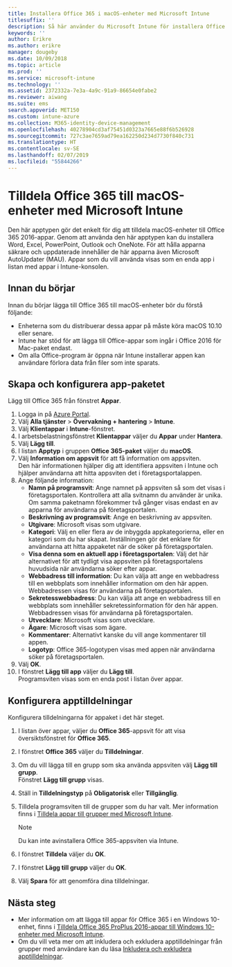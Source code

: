 ```yaml
---
title: Installera Office 365 i macOS-enheter med Microsoft Intune
titlesuffix: ''
description: Så här använder du Microsoft Intune för installera Office 365-appar på macOS-enheter.
keywords: ''
author: Erikre
ms.author: erikre
manager: dougeby
ms.date: 10/09/2018
ms.topic: article
ms.prod: ''
ms.service: microsoft-intune
ms.technology: ''
ms.assetid: 2372332a-7e3a-4a9c-91a9-86654e0fabe2
ms.reviewer: aiwang
ms.suite: ems
search.appverid: MET150
ms.custom: intune-azure
ms.collection: M365-identity-device-management
ms.openlocfilehash: 40278904cd3af75451d0323a7665e88f6b526928
ms.sourcegitcommit: 727c3ae7659ad79ea162250d234d7730f840c731
ms.translationtype: HT
ms.contentlocale: sv-SE
ms.lasthandoff: 02/07/2019
ms.locfileid: "55844266"
---
```

# <a name="assign-office-365-to-macos-devices-with-microsoft-intune"></a>Tilldela Office 365 till macOS-enheter med Microsoft Intune

Den här apptypen gör det enkelt för dig att tilldela macOS-enheter till Office 365 2016-appar. Genom att använda den här apptypen kan du installera Word, Excel, PowerPoint, Outlook och OneNote. För att hålla apparna säkrare och uppdaterade innehåller de här apparna även Microsoft AutoUpdater (MAU). Appar som du vill använda visas som en enda app i listan med appar i Intune-konsolen.


## <a name="before-you-start"></a>Innan du börjar

Innan du börjar lägga till Office 365 till macOS-enheter bör du förstå följande:

- Enheterna som du distribuerar dessa appar på måste köra macOS 10.10 eller senare.
- Intune har stöd för att lägga till Office-appar som ingår i Office 2016 för Mac-paket endast.
- Om alla Office-program är öppna när Intune installerar appen kan användare förlora data från filer som inte sparats.

## <a name="create-and-configure-the-app-suite"></a>Skapa och konfigurera app-paketet

Lägg till Office 365 från fönstret **Appar**.
1. Logga in på [Azure Portal](https://portal.azure.com).
2. Välj **Alla tjänster** > **Övervakning + hantering** > **Intune**.
3. Välj **Klientappar** i **Intune**-fönstret.
4. I arbetsbelastningsfönstret **Klientappar** väljer du **Appar** under **Hantera**. 
5. Välj **Lägg till**.
6. I listan **Apptyp** i gruppen **Office 365-paket** väljer du **macOS**.
7. Välj **Information om appsvit** för att få information om appsviten.  
    Den här informationen hjälper dig att identifiera appsviten i Intune och hjälper användarna att hitta appsviten det i företagsportalappen.
8. Ange följande information:
    - **Namn på programsvit**: Ange namnet på appsviten så som det visas i företagsportalen. Kontrollera att alla svitnamn du använder är unika. Om samma paketnamn förekommer två gånger visas endast en av apparna för användarna på företagsportalen.
    - **Beskrivning av programsvit**: Ange en beskrivning av appsviten.
    - **Utgivare**: Microsoft visas som utgivare.
    - **Kategori**: Välj en eller flera av de inbyggda appkategorierna, eller en kategori som du har skapat. Inställningen gör det enklare för användarna att hitta appaketet när de söker på företagsportalen.
    - **Visa denna som en aktuell app i företagsportalen**: Välj det här alternativet för att tydligt visa appsviten på företagsportalens huvudsida när användarna söker efter appar.
    - **Webbadress till information**: Du kan välja att ange en webbadress till en webbplats som innehåller information om den här appen. Webbadressen visas för användarna på företagsportalen.
    - **Sekretesswebbadress**: Du kan välja att ange en webbadress till en webbplats som innehåller sekretessinformation för den här appen. Webbadressen visas för användarna på företagsportalen.
    - **Utvecklare**: Microsoft visas som utvecklare.
    - **Ägare**: Microsoft visas som ägare.
    - **Kommentarer**: Alternativt kanske du vill ange kommentarer till appen.
    - **Logotyp**: Office 365-logotypen visas med appen när användarna söker på företagsportalen.
9. Välj **OK**.
10. I fönstret **Lägg till app** väljer du **Lägg till**.  
    Programsviten visas som en enda post i listan över appar.

## <a name="configure-app-assignments"></a>Konfigurera apptilldelningar

Konfigurera tilldelningarna för appaket i det här steget. 

1. I listan över appar, väljer du **Office 365**-appsvit för att visa översiktsfönstret för **Office 365**.
2. I fönstret **Office 365** väljer du **Tilldelningar**.
3. Om du vill lägga till en grupp som ska använda appsviten välj **Lägg till grupp**.  
    Fönstret **Lägg till grupp** visas.
4. Ställ in **Tilldelningstyp** på **Obligatorisk** eller **Tillgänglig**.
5. Tilldela programsviten till de grupper som du har valt. Mer information finns i [Tilldela appar till grupper med Microsoft Intune](apps-deploy.md).

    >[!Note]
    > Du kan inte avinstallera Office 365-appsviten via Intune.

5. I fönstret **Tilldela** väljer du **OK**.
6. I fönstret **Lägg till grupp** väljer du **OK**.
7. Välj **Spara** för att genomföra dina tilldelningar.

## <a name="next-steps"></a>Nästa steg

- Mer information om att lägga till appar för Office 365 i en Windows 10-enhet, finns i [Tilldela Office 365 ProPlus 2016-appar till Windows 10-enheter med Microsoft Intune](apps-add-office365.md).
- Om du vill veta mer om att inkludera och exkludera apptilldelningar från grupper med användare kan du läsa [Inkludera och exkludera apptilldelningar](apps-inc-exl-assignments.md).
